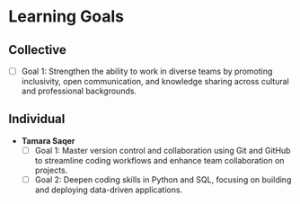 # Learning Goals

## Collective

- [ ] Goal 1: Strengthen the ability to work in diverse teams by promoting inclusivity,
   open communication, and knowledge sharing across cultural and professional backgrounds.

## Individual

- **Tamara Saqer**
  - [ ] Goal 1: Master version control and collaboration using Git and GitHub to
  streamline coding workflows and enhance team collaboration on projects.
  - [ ] Goal 2: Deepen coding skills in Python and SQL, focusing on building and
  deploying data-driven applications.
